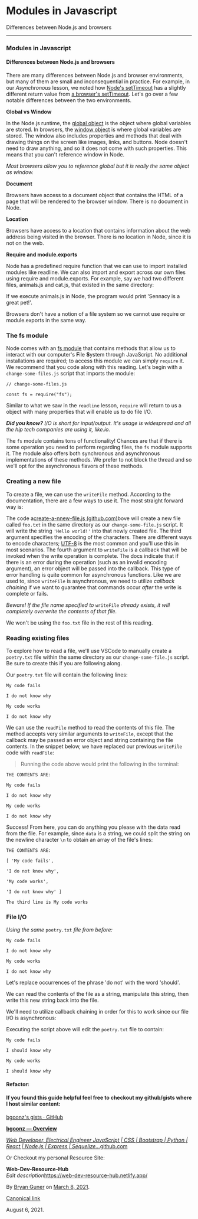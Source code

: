 # Modules in Javascript

Differences between Node.js and browsers

---

### Modules in Javascript

#### **Differences between Node.js and browsers**

There are many differences between Node.js and browser environments, but many of them are small and inconsequential in practice. For example, in our _Asynchronous_ lesson, we noted how <a href="https://nodejs.org/api/timers.html#timers_settimeout_callback_delay_args" class="markup--anchor markup--p-anchor">Node's setTimeout</a> has a slightly different return value from <a href="https://developer.mozilla.org/en-US/docs/Web/API/WindowOrWorkerGlobalScope/setTimeout" class="markup--anchor markup--p-anchor">a browser's setTimeout</a>. Let's go over a few notable differences between the two environments.

**Global vs Window**

In the Node.js runtime, the <a href="https://developer.mozilla.org/en-US/docs/Glossary/Global_object" class="markup--anchor markup--p-anchor">global object</a> is the object where global variables are stored. In browsers, the <a href="https://developer.mozilla.org/en-US/docs/Web/API/Window" class="markup--anchor markup--p-anchor">window object</a> is where global variables are stored. The window also includes properties and methods that deal with drawing things on the screen like images, links, and buttons. Node doesn't need to draw anything, and so it does not come with such properties. This means that you can't reference window in Node.

_Most browsers allow you to reference global but it is really the same object as window._

**Document**

Browsers have access to a document object that contains the HTML of a page that will be rendered to the browser window. There is no document in Node.

**Location**

Browsers have access to a location that contains information about the web address being visited in the browser. There is no location in Node, since it is not on the web.

**Require and module.exports**

Node has a predefined require function that we can use to import installed modules like readline. We can also import and export across our own files using require and module.exports. For example, say we had two different files, animals.js and cat.js, that existed in the same directory:

If we execute animals.js in Node, the program would print 'Sennacy is a great pet!'.

Browsers don't have a notion of a file system so we cannot use require or module.exports in the same way.

### The fs module

Node comes with an <a href="https://nodejs.org/api/fs.html" class="markup--anchor markup--p-anchor">fs module</a> that contains methods that allow us to interact with our computer's **F**ile **S**ystem through JavaScript. No additional installations are required; to access this module we can simply `require` it. We recommend that you code along with this reading. Let's begin with a `change-some-files.js` script that imports the module:

    // change-some-files.js

    const fs = require("fs");

Similar to what we saw in the `readline` lesson, `require` will return to us a object with many properties that will enable us to do file I/O.

**_Did you know?_** _I/O is short for input/output. It's usage is widespread and all the hip tech companies are using it, like.io._

The `fs` module contains tons of functionality! Chances are that if there is some operation you need to perform regarding files, the `fs` module supports it. The module also offers both synchronous and asynchronous implementations of these methods. We prefer to not block the thread and so we'll opt for the asynchronous flavors of these methods.

### Creating a new file

To create a file, we can use the `writeFile` method. According to the documentation, there are a few ways to use it. The most straight forward way is:

The code a<a href="https://gist.github.com/bgoonz/8898ad673bd2ecee9d93f8ec267cf213" class="markup--anchor markup--p-anchor">create-a-nnew-file.js (github.com)</a>bove will create a new file called `foo.txt` in the same directory as our `change-some-file.js` script. It will write the string `'Hello world!'` into that newly created file. The third argument specifies the encoding of the characters. There are different ways to encode characters; <a href="https://en.wikipedia.org/wiki/UTF-8" class="markup--anchor markup--p-anchor">UTF-8</a> is the most common and you'll use this in most scenarios. The fourth argument to `writeFile` is a callback that will be invoked when the write operation is complete. The docs indicate that if there is an error during the operation (such as an invalid encoding argument), an error object will be passed into the callback. This type of error handling is quite common for asynchronous functions. Like we are used to, since `writeFile` is asynchronous, we need to utilize _callback chaining_ if we want to guarantee that commands occur _after_ the write is complete or fails.

_Beware! If the file name specified to_ `writeFile` _already exists, it will completely overwrite the contents of that file._

We won't be using the `foo.txt` file in the rest of this reading.

### Reading existing files

To explore how to read a file, we'll use VSCode to manually create a `poetry.txt` file within the same directory as our `change-some-file.js` script. Be sure to create this if you are following along.

Our `poetry.txt` file will contain the following lines:

    My code fails

    I do not know why

    My code works

    I do not know why

We can use the `readFile` method to read the contents of this file. The method accepts very similar arguments to `writeFile`, except that the callback may be passed an error object and string containing the file contents. In the snippet below, we have replaced our previous `writeFile` code with `readFile`:

> Running the code above would print the following in the terminal:

    THE CONTENTS ARE:

    My code fails

    I do not know why

    My code works

    I do not know why

Success! From here, you can do anything you please with the data read from the file. For example, since `data` is a string, we could split the string on the newline character `\n` to obtain an array of the file's lines:

    THE CONTENTS ARE:

    [ 'My code fails',

    'I do not know why',

    'My code works',

    'I do not know why' ]

    The third line is My code works

### File I/O

_Using the same_ `poetry.txt` _file from before:_

    My code fails

    I do not know why

    My code works

    I do not know why

Let's replace occurrences of the phrase 'do not' with the word 'should'.

We can read the contents of the file as a string, manipulate this string, then write this new string back into the file.

We'll need to utilize callback chaining in order for this to work since our file I/O is asynchronous:

Executing the script above will edit the `poetry.txt` file to contain:

    My code fails

    I should know why

    My code works

    I should know why

#### Refactor:

#### If you found this guide helpful feel free to checkout my github/gists where I host similar content:

<a href="https://gist.github.com/bgoonz" class="markup--anchor markup--p-anchor">bgoonz's gists · GitHub</a>

<a href="https://github.com/bgoonz" class="markup--anchor markup--mixtapeEmbed-anchor" title="https://github.com/bgoonz"><strong>bgoonz — Overview</strong>
<br/>

<em>Web Developer, Electrical Engineer JavaScript | CSS | Bootstrap | Python | React | Node.js | Express | Sequelize…</em>github.com</a><a href="https://github.com/bgoonz" class="js-mixtapeImage mixtapeImage u-ignoreBlock"></a>

Or Checkout my personal Resource Site:

**Web-Dev-Resource-Hub**  
_Edit description_<a href="https://web-dev-resource-hub.netlify.app/" class="markup--anchor markup--mixtapeEmbed-anchor">https://web-dev-resource-hub.netlify.app/</a><a href="https://goofy-euclid-1cd736.netlify.app/" class="js-mixtapeImage mixtapeImage u-ignoreBlock"></a>

By <a href="https://medium.com/@bryanguner" class="p-author h-card">Bryan Guner</a> on [March 8, 2021](https://medium.com/p/a55333e35978).

<a href="https://medium.com/@bryanguner/modules-in-javascript-a55333e35978" class="p-canonical">Canonical link</a>

August 6, 2021.

